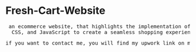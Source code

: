 # Fresh-Cart-Website
<pre > an ecommerce website, that highlights the implementation of HTML, 
  CSS, and JavaScript to create a seamless shopping experience </pre>

<pre>if you want to contact me, you will find my upwork link on my profile</pre> 

